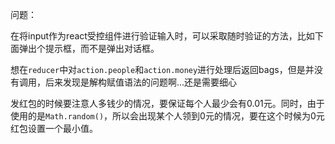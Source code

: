 问题：

在将input作为react受控组件进行验证输入时，可以采取随时验证的方法，比如下面弹出个提示框，而不是弹出对话框。

想在`reducer`中对`action.people`和`action.money`进行处理后返回bags，但是并没有调用，后来发现是解构赋值语法的问题啊...还是需要细心

发红包的时候要注意人多钱少的情况，要保证每个人最少会有0.01元。同时，由于使用的是`Math.random()`，所以会出现某个人领到0元的情况，要在这个时候为0元红包设置一个最小值。